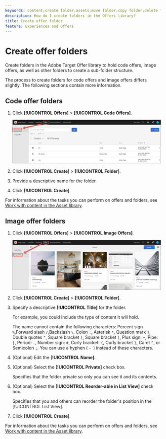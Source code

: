 ```yaml
---
keywords: content;create folder;assets;move folder;copy folder;delete folder;download folder;folder
description: How do I create folders in the Offers library?
title: Create offer folder
feature: Experiences and Offers
---
```


# Create offer folders

Create folders in the Adobe Target Offer library to hold code offers, image offers, as well as other folders to create a sub-folder structure.

The process to create folders for code offers and image offers differs slightly. The following sections contain more information.

## Code offer folders

1. Click **[!UICONTROL Offers]** > **[!UICONTROL Code Offers]**.

   ![Code Offers tab](/help/c-experiences/c-manage-content/assets/code-offers-tab.png)

1. Click **[!UICONTROL Create]** > **[!UICONTROL Folder]**.

1. Provide a descriptive name for the folder.

1. Click **[!UICONTROL Create]**.

For information about the tasks you can perform on offers and folders, see [Work with content in the Asset library](/help/c-experiences/c-manage-content/assets-working.md).

## Image offer folders

1. Click **[!UICONTROL Offers]** > **[!UICONTROL Image Offers]**.

   ![Image Offers tab](/help/c-experiences/c-manage-content/assets/image-offers-tab.png)

1. Click **[!UICONTROL Create]** > **[!UICONTROL Folder]**.
1. Specify a descriptive **[!UICONTROL Title]** for the folder. 

   For example, you could include the type of content it will hold. 

   The name cannot contain the following characters: Percent sign `%`,Forward slash `/`,Backslash `\`, Colon `:`, Asterisk `*`, Question mark `?`, Double quotes `"`, Square bracket `[`, Square bracket `]`, Plus sign: `+`, Pipe: `|`, Period: `.`, Number sign: `#`, Curly bracket: `{`, Curly bracket `}`, Caret `^`, or Semicolon `;`. You can use a hyphen ( `- `) instead of these characters.

1. (Optional) Edit the **[!UICONTROL Name]**.
1. (Optional) Select the **[!UICONTROL Private]** check box.

   Specifies that the folder private so only you can see it and its contents.

1. (Optional) Select the **[!UICONTROL Reorder-able in List View]** check box.

   Specifies that you and others can reorder the folder's position in the [!UICONTROL List View].

1. Click **[!UICONTROL Create]**.

For information about the tasks you can perform on offers and folders, see [Work with content in the Asset library](/help/c-experiences/c-manage-content/assets-working.md).
